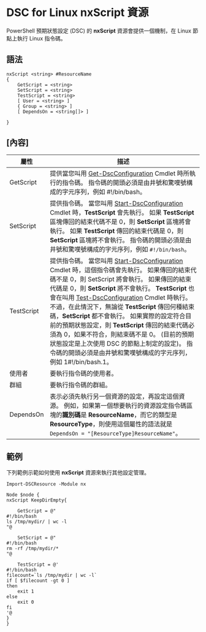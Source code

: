 # DSC for Linux nxScript 資源

PowerShell 預期狀態設定 (DSC) 的 **nxScript** 資源會提供一個機制，在 Linux 節點上執行 Linux 指令碼。

## 語法

```
nxScript <string> #ResourceName
{
    GetScript = <string>
    SetScript = <string>
    TestScript = <string>
    [ User = <string> ]
    { Group = <string> ]
    [ DependsOn = <string[]> ]

}
```

## [內容]

|  屬性 |  描述 | 
|---|---|
| GetScript| 提供當您叫用 [Get-DscConfiguration](https://technet.microsoft.com/en-us/library/dn521625.aspx) Cmdlet 時所執行的指令碼。 指令碼的開頭必須是由井號和驚嘆號構成的字元序列，例如 #!/bin/bash。| 
| SetScript| 提供指令碼。 當您叫用 [Start-DscConfiguration](https://technet.microsoft.com/en-us/library/dn521623.aspx) Cmdlet 時，**TestScript** 會先執行。 如果 **TestScript** 區塊傳回的結束代碼不是 0，則 **SetScript** 區塊將會執行。 如果 **TestScript** 傳回的結束代碼是 0，則 **SetScript** 區塊將不會執行。 指令碼的開頭必須是由井號和驚嘆號構成的字元序列，例如 `#!/bin/bash`。| 
| TestScript| 提供指令碼。 當您叫用 [Start-DscConfiguration](https://technet.microsoft.com/en-us/library/dn521623.aspx) Cmdlet 時，這個指令碼會先執行。 如果傳回的結束代碼不是 0，則 SetScript 將會執行。 如果傳回的結束代碼是 0，則 **SetScript** 將不會執行。 **TestScript** 也會在叫用 [Test-DscConfiguration](https://technet.microsoft.com/en-us/library/dn407382.aspx) Cmdlet 時執行。 不過，在此情況下，無論從 **TestScript** 傳回何種結束碼，**SetScript** 都不會執行。 如果實際的設定符合目前的預期狀態設定，則 **TestScript** 傳回的結束代碼必須為 0，如果不符合，則結束碼不是 0。 (目前的預期狀態設定是上次使用 DSC 的節點上制定的設定)。 指令碼的開頭必須是由井號和驚嘆號構成的字元序列，例如 1#!/bin/bash.1。| 
| 使用者| 要執行指令碼的使用者。| 
| 群組| 要執行指令碼的群組。| 
| DependsOn | 表示必須先執行另一個資源的設定，再設定這個資源。 例如，如果第一個想要執行的資源設定指令碼區塊的**識別碼**是 **ResourceName**，而它的類型是 **ResourceType**，則使用這個屬性的語法就是 `DependsOn = "[ResourceType]ResourceName"`。| 

## 範例

下列範例示範如何使用 **nxScript** 資源來執行其他設定管理。

```
Import-DSCResource -Module nx 

Node $node {
nxScript KeepDirEmpty{

    GetScript = @"
#!/bin/bash
ls /tmp/mydir/ | wc -l
"@

    SetScript = @"
#!/bin/bash
rm -rf /tmp/mydir/*
"@

    TestScript = @'
#!/bin/bash
filecount=`ls /tmp/mydir | wc -l`
if [ $filecount -gt 0 ]
then
    exit 1
else
    exit 0
fi
'@
} 
}
```
<!--HONumber=Feb16_HO4-->
